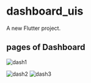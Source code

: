 # dashboard_uis

A new Flutter project.

## pages of Dashboard

![dash1](https://github.com/HamzaAli689/Flutter_Ui_Designs/assets/127171562/141cd5fa-b778-4ca1-86c8-f77efea4f873)


![dash2](https://github.com/HamzaAli689/Flutter_Ui_Designs/assets/127171562/8abdd6bb-1b7c-4cd2-847b-b949c6df3245)
![dash3](https://github.com/HamzaAli689/Flutter_Ui_Designs/assets/127171562/fc3c3533-39ca-43bb-a723-ec19c519e21a)
